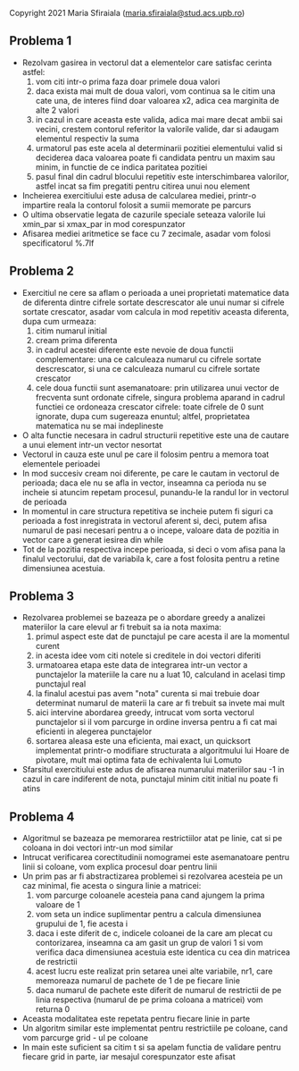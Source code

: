 Copyright 2021 Maria Sfiraiala (maria.sfiraiala@stud.acs.upb.ro)

## Problema 1

- Rezolvam gasirea in vectorul dat a elementelor care satisfac cerinta astfel:
	1. vom citi intr-o prima faza doar primele doua valori
	2. daca exista mai mult de doua valori, vom continua sa le citim una cate una, de interes fiind doar valoarea x2, adica cea marginita de alte 2 valori
	3. in cazul in care aceasta este valida, adica mai mare decat ambii sai vecini, crestem contorul referitor la valorile valide, dar si adaugam elementul respectiv la suma
	4. urmatorul pas este acela al determinarii pozitiei elementului valid si deciderea daca valoarea poate fi candidata pentru un maxim sau minim, in functie de ce indica paritatea pozitiei
	5. pasul final din cadrul blocului repetitiv este interschimbarea
		  valorilor, astfel incat sa fim pregatiti pentru citirea unui nou element
- Incheierea exercitiului este adusa de calcularea mediei, printr-o impartire reala la contorul folosit a sumii memorate pe parcurs
- O ultima observatie legata de cazurile speciale seteaza valorile lui xmin_par si xmax_par in mod corespunzator
- Afisarea mediei aritmetice se face cu 7 zecimale, asadar vom folosi specificatorul %.7lf


## Problema 2

- Exercitiul ne cere sa aflam o perioada a unei proprietati matematice data de diferenta dintre cifrele sortate descrescator ale unui numar si cifrele sortate crescator, asadar vom calcula in mod repetitiv aceasta diferenta, dupa cum urmeaza:
	1. citim numarul initial
	2. cream prima diferenta
	3. in cadrul acestei diferente este nevoie de doua functii complementare: una ce calculeaza numarul cu cifrele sortate descrescator, si una ce calculeaza numarul cu cifrele sortate crescator
	4. cele doua functii sunt asemanatoare: prin utilizarea unui vector de frecventa sunt ordonate cifrele, singura problema aparand in cadrul functiei ce ordoneaza crescator cifrele: toate cifrele de 0 sunt ignorate, dupa cum sugereaza enuntul; altfel, proprietatea matematica nu se mai indeplineste
- O alta functie necesara in cadrul structurii repetitive este una de cautare a unui element intr-un vector nesortat
- Vectorul in cauza este unul pe care il folosim pentru a memora toat elementele perioadei
- In mod succesiv cream noi diferente, pe care le cautam in vectorul de perioada; daca ele nu se afla in vector, inseamna ca perioda nu se incheie si atuncim repetam procesul, punandu-le la randul lor in vectorul de perioada
- In momentul in care structura repetitiva se incheie putem fi siguri ca perioada a fost inregistrata in vectorul aferent si, deci, putem afisa numarul de pasi necesari pentru a o incepe, valoare data de pozitia in vector care a generat iesirea din while
- Tot de la pozitia respectiva incepe perioada, si deci o vom afisa pana la finalul vectorului, dat de variabila k, care a fost folosita pentru a retine dimensiunea acestuia.


## Problema 3

- Rezolvarea problemei se bazeaza pe o abordare greedy a analizei materiilor la care elevul ar fi trebuit sa ia nota maxima:
	1. primul aspect este dat de punctajul pe care acesta il are la momentul curent
	2. in acesta idee vom citi notele si creditele in doi vectori diferiti
	3. urmatoarea etapa este data de integrarea intr-un vector a punctajelor la materiile la care nu a luat 10, calculand in acelasi timp punctajul real
	4. la finalul acestui pas avem "nota" curenta si mai trebuie doar determinat numarul de materii la care ar fi trebuit sa invete mai mult
	5. aici intervine abordarea greedy, intrucat vom sorta vectorul punctajelor si il vom parcurge in ordine inversa pentru a fi cat mai eficienti in alegerea punctajelor
	6. sortarea aleasa este una eficienta, mai exact, un quicksort implementat printr-o modifiare structurata a algoritmului lui Hoare de pivotare, mult mai optima fata de echivalenta lui Lomuto
- Sfarsitul exercitiului este adus de afisarea numarului materiilor sau -1 in cazul in care indiferent de nota, punctajul minim citit initial nu poate fi atins

## Problema 4

- Algoritmul se bazeaza pe memorarea restrictiilor atat pe linie, cat si pe coloana in doi vectori intr-un mod similar
- Intrucat verificarea corectitudinii nomogramei este asemanatoare pentru linii si coloane, vom explica procesul doar pentru linii
- Un prim pas ar fi abstractizarea problemei si rezolvarea acesteia pe un caz minimal, fie acesta o singura linie a matricei:
	1. vom parcurge coloanele acesteia pana cand ajungem la prima valoare de 1
	2. vom seta un indice suplimentar pentru a calcula dimensiunea grupului de 1, fie acesta i
	3. daca i este diferit de c, indicele coloanei de la care am plecat cu contorizarea, inseamna ca am gasit un grup de valori 1 si vom verifica daca dimensiunea acestuia este identica cu cea din matricea de restrictii
	4. acest lucru este realizat prin setarea unei alte variabile, nr1, care memoreaza numarul de pachete de 1 de pe fiecare linie
	5. daca numarul de pachete este diferit de numarul de restrictii de pe linia respectiva (numarul de pe prima coloana a matricei) vom returna 0
- Aceasta modalitatea este repetata pentru fiecare linie in parte
- Un algoritm similar este implementat pentru restrictiile pe coloane, cand vom parcurge grid - ul pe coloane
- In main este suficient sa citim t si sa apelam functia de validare pentru fiecare grid in parte, iar mesajul corespunzator este afisat
